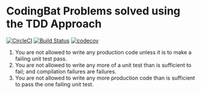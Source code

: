 # CodingBat Problems solved using the TDD Approach

[![CircleCI](https://circleci.com/gh/Artemas-Muzanenhamo/codingbat/tree/develop.svg?style=svg)](https://circleci.com/gh/Artemas-Muzanenhamo/codingbat/tree/develop)
[![Build Status](https://travis-ci.org/Artemas-Muzanenhamo/codingbat.svg?branch=develop)](https://travis-ci.org/Artemas-Muzanenhamo/codingbat)
[![codecov](https://codecov.io/gh/Artemas-Muzanenhamo/codingbat/branch/develop/graph/badge.svg)](https://codecov.io/gh/Artemas-Muzanenhamo/codingbat)


1. You are not allowed to write any production code unless it is to make a failing unit test pass.
2. You are not allowed to write any more of a unit test than is sufficient to fail; and compilation failures are failures.
3. You are not allowed to write any more production code than is sufficient to pass the one failing unit test.
